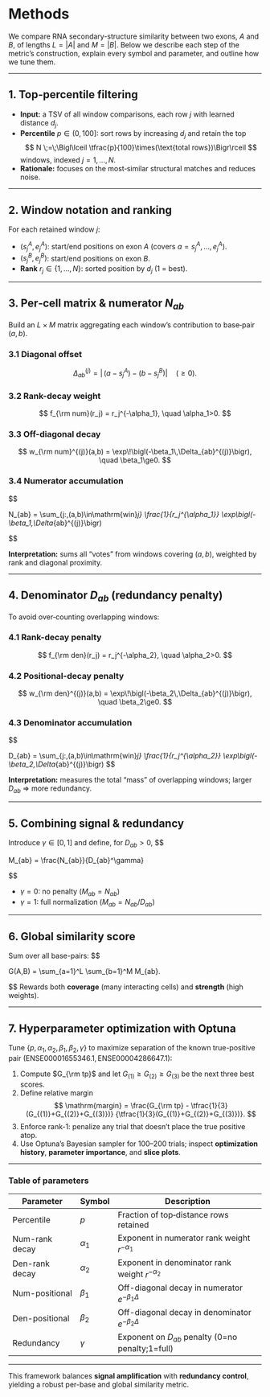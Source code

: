 # Methods

We compare RNA secondary-structure similarity between two exons, $A$ and $B$, of lengths $L=|A|$ and $M=|B|$. Below we describe each step of the metric’s construction, explain every symbol and parameter, and outline how we tune them.

---

## 1. Top-percentile filtering

- **Input:** a TSV of all window comparisons, each row $j$ with learned distance $d_j$.
- **Percentile** $p\in(0,100]$: sort rows by increasing $d_j$ and retain the top
  $$
    N \;=\;\Bigl\lceil \tfrac{p}{100}\times(\text{total rows})\Bigr\rceil
  $$
  windows, indexed $j=1,\dots,N$.
- **Rationale:** focuses on the most‐similar structural matches and reduces noise.

---

## 2. Window notation and ranking

For each retained window $j$:

- $(s^A_j,e^A_j)$: start/end positions on exon $A$ (covers $a=s^A_j,\dots,e^A_j$).
- $(s^B_j,e^B_j)$: start/end positions on exon $B$.
- **Rank** $r_j\in\{1,\dots,N\}$: sorted position by $d_j$ (1 = best).

---

## 3. Per‐cell matrix & **numerator** $N_{ab}$

Build an $L\times M$ matrix aggregating each window’s contribution to base‐pair $(a,b)$.

### 3.1 Diagonal offset
$$
  \Delta_{ab}^{(j)}
  = \bigl|\,(a - s^A_j)\;-\;(b - s^B_j)\bigr|
  \quad(\ge0).
$$

### 3.2 Rank-decay weight
$$
  f_{\rm num}(r_j) = r_j^{-\alpha_1}, 
  \quad \alpha_1>0.
$$

### 3.3 Off-diagonal decay
$$
  w_{\rm num}^{(j)}(a,b)
  = \exp\!\bigl(-\beta_1\,\Delta_{ab}^{(j)}\bigr), 
  \quad \beta_1\ge0.
$$

### 3.4 Numerator accumulation
$$

  N_{ab}
  = \sum_{j:\,(a,b)\in\mathrm{win}_j}
      \frac{1}{r_j^{\alpha_1}}
      \exp\bigl(-\beta_1\,\Delta_{ab}^{(j)}\bigr)

$$

**Interpretation:** sums all “votes” from windows covering $(a,b)$, weighted by rank and diagonal proximity.

---

## 4. Denominator $D_{ab}$ (redundancy penalty)

To avoid over‐counting overlapping windows:

### 4.1 Rank-decay penalty
$$
  f_{\rm den}(r_j) = r_j^{-\alpha_2}, 
  \quad \alpha_2>0.
$$

### 4.2 Positional-decay penalty
$$
  w_{\rm den}^{(j)}(a,b)
  = \exp\!\bigl(-\beta_2\,\Delta_{ab}^{(j)}\bigr), 
  \quad \beta_2\ge0.
$$

### 4.3 Denominator accumulation
$$

  D_{ab}
  = \sum_{j:\,(a,b)\in\mathrm{win}_j}
      \frac{1}{r_j^{\alpha_2}}
      \exp\bigl(-\beta_2\,\Delta_{ab}^{(j)}\bigr)
$$

**Interpretation:** measures the total “mass” of overlapping windows; larger $D_{ab}$ ⇒ more redundancy.

---

## 5. Combining signal & redundancy

Introduce $\gamma\in[0,1]$ and define, for $D_{ab}>0$,
$$

  M_{ab}
  = \frac{N_{ab}}{D_{ab}^\gamma}

$$
- $\gamma=0$: no penalty ($M_{ab}=N_{ab}$)  
- $\gamma=1$: full normalization ($M_{ab}=N_{ab}/D_{ab}$)

---

## 6. Global similarity score

Sum over all base-pairs:
$$

  G(A,B)
  = \sum_{a=1}^L \sum_{b=1}^M M_{ab}.

$$
Rewards both **coverage** (many interacting cells) and **strength** (high weights).

---

## 7. Hyperparameter optimization with Optuna

Tune $\{p,\alpha_1,\alpha_2,\beta_1,\beta_2,\gamma\}$ to maximize separation of the known true-positive pair
$(\mathrm{ENSE00001655346.1},\mathrm{ENSE00004286647.1})$:

1. Compute $G_{\rm tp}$ and let $G_{(1)}\ge G_{(2)}\ge G_{(3)}$ be the next three best scores.  
2. Define relative margin  
   $$
     \mathrm{margin}
     = \frac{G_{\rm tp} - \tfrac{1}{3}(G_{(1)}+G_{(2)}+G_{(3)})}
            {\tfrac{1}{3}(G_{(1)}+G_{(2)}+G_{(3)})}.
   $$
3. Enforce rank-1: penalize any trial that doesn’t place the true positive atop.  
4. Use Optuna’s Bayesian sampler for 100–200 trials; inspect **optimization history**, **parameter importance**, and **slice plots**.

---

### Table of parameters

| Parameter       | Symbol        | Description                                            |
|-----------------|---------------|--------------------------------------------------------|
| Percentile      | $p$           | Fraction of top‐distance rows retained                 |
| Num-rank decay  | $\alpha_1$    | Exponent in numerator rank weight $r^{-\alpha_1}$     |
| Den-rank decay  | $\alpha_2$    | Exponent in denominator rank weight $r^{-\alpha_2}$   |
| Num-positional  | $\beta_1$     | Off-diagonal decay in numerator $e^{-\beta_1\Delta}$  |
| Den-positional  | $\beta_2$     | Off-diagonal decay in denominator $e^{-\beta_2\Delta}$|
| Redundancy      | $\gamma$      | Exponent on $D_{ab}$ penalty (0=no penalty;1=full)    |

---

This framework balances **signal amplification** with **redundancy control**, yielding a robust per-base and global similarity metric.
